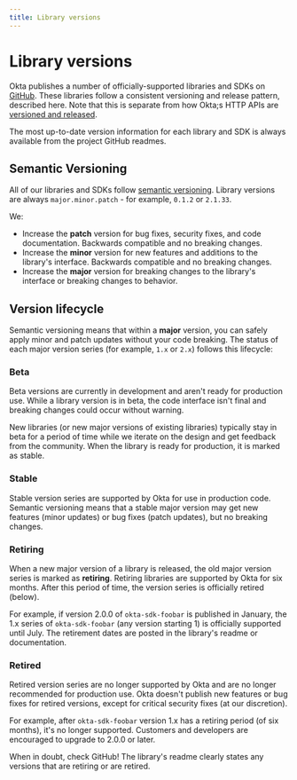 ```yaml
---
title: Library versions
---
```


# Library versions

Okta publishes a number of officially-supported libraries and SDKs on [GitHub](https://github.com/okta). These libraries follow a consistent versioning and release pattern, described here. Note that this is separate from how Okta;s HTTP APIs are [versioned and released](/docs/reference/releases-at-okta/).

The most up-to-date version information for each library and SDK is always available from the project GitHub readmes.

## Semantic Versioning

All of our libraries and SDKs follow [semantic versioning](https://semver.org/). Library versions are always `major.minor.patch` - for example, `0.1.2` or `2.1.33`.

We:

* Increase the **patch** version for bug fixes, security fixes, and code documentation. Backwards compatible and no breaking changes.
* Increase the **minor** version for new features and additions to the library's interface. Backwards compatible and no breaking changes.
* Increase the **major** version for breaking changes to the library's interface or breaking changes to behavior.

## Version lifecycle

Semantic versioning means that within a **major** version, you can safely apply minor and patch updates without your code breaking. The status of each major version series (for example, `1.x` or `2.x`) follows this lifecycle:

### Beta

Beta versions are currently in development and aren't ready for production use. While a library version is in beta, the code interface isn't final and breaking changes could occur without warning.

New libraries (or new major versions of existing libraries) typically stay in beta for a period of time while we iterate on the design and get feedback from the community. When the library is ready for production, it is marked as stable.

### Stable

Stable version series are supported by Okta for use in production code. Semantic versioning means that a stable major version may get new features (minor updates) or bug fixes (patch updates), but no breaking changes.

### Retiring

When a new major version of a library is released, the old major version series is marked as **retiring**. Retiring libraries are supported by Okta for six months. After this period of time, the version series is officially retired (below).

For example, if version 2.0.0 of `okta-sdk-foobar` is published in January, the 1.x series of `okta-sdk-foobar` (any version starting 1) is officially supported until July. The retirement dates are posted in the library's readme or documentation.

### Retired

Retired version series are no longer supported by Okta and are no longer recommended for production use. Okta doesn't publish new features or bug fixes for retired versions, except for critical security fixes (at our discretion).

For example, after `okta-sdk-foobar` version 1.x has a retiring period (of six months), it's no longer supported. Customers and developers are encouraged to upgrade to 2.0.0 or later.

When in doubt, check GitHub! The library's readme clearly states any versions that are retiring or are retired.
